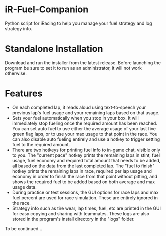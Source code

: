 # iR-Fuel-Companion
Python script for iRacing to help you manage your fuel strategy and log strategy info. 

# Standalone Installation
Download and run the installer from the latest release. Before launching the program be sure to set it to run as an administrator, it will not work otherwise.

# Features
* On each completed lap, it reads aloud using text-to-speech your previous lap's fuel usage and your remaining laps based on that usage. 
* Sets your fuel automatically when you stop in your box. It will immediately stop fueling once the required amount has been reached. You can set auto fuel to use either the average usage of your last five green flag laps, or to use your max usage to that point in the race. You can also disable auto fueling entirely and use a hotkey to trigger setting fuel to the required amount. 
* There are two hotkeys for printing fuel info to in-game chat, visible only to you. The "current pace" hotkey prints the remaining laps in stint, fuel usage, fuel economy and required total amount that needs to be added, all based on the data from the last completed lap. The "fuel to finish" hotkey prints the remaining laps in race, required per lap usage and economy in order to finish the race from that point without pitting, and shows the required fuel to be added based on both average and max usage data.
* During practice or test sessions, the GUI options for race laps and max fuel percent are used for race simulation. These are entirely ignored in the race. 
* Strategy info such as tire wear, lap times, fuel, etc are printed in the GUI for easy copying and sharing with teammates. These logs are also stored in the program's install directory in the "logs" folder. 

To be continued...
